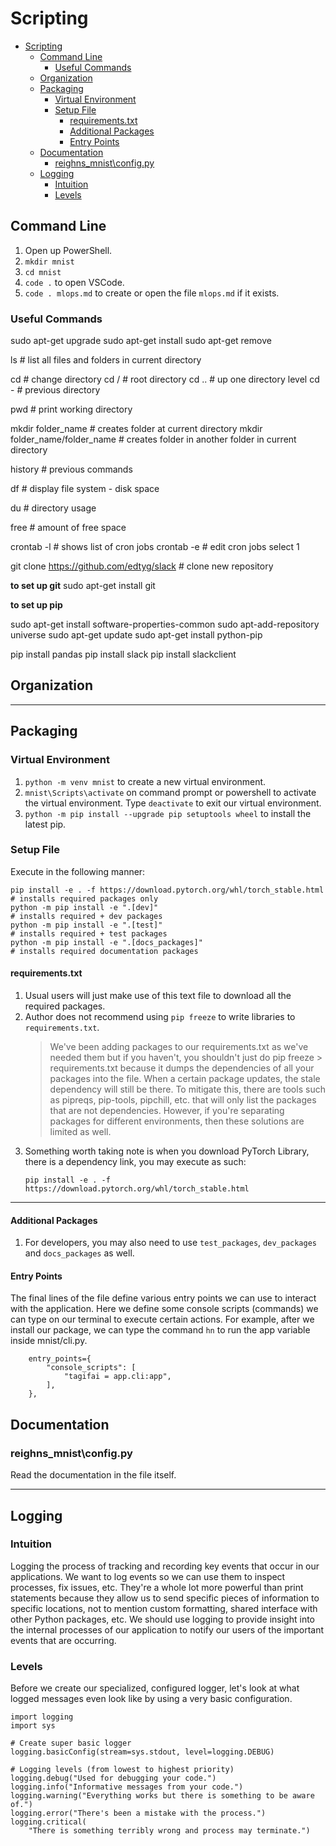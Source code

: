 # Scripting
- [Scripting](#scripting)
  - [Command Line](#command-line)
    - [Useful Commands](#useful-commands)
  - [Organization](#organization)
  - [Packaging](#packaging)
    - [Virtual Environment](#virtual-environment)
    - [Setup File](#setup-file)
      - [requirements.txt](#requirementstxt)
      - [Additional Packages](#additional-packages)
      - [Entry Points](#entry-points)
  - [Documentation](#documentation)
    - [reighns_mnist\config.py](#reighns_mnistconfigpy)
  - [Logging](#logging)
    - [Intuition](#intuition)
    - [Levels](#levels)



## Command Line
1. Open up PowerShell.
2. `mkdir mnist`
3. `cd mnist`
4. `code .` to open VSCode.
5. `code . mlops.md` to create or open the file `mlops.md` if it exists.

### Useful Commands

  sudo apt-get upgrade
  sudo apt-get install
  sudo apt-get remove

  ls  # list all files and folders in current directory

  cd  # change directory
  cd / # root directory
  cd .. # up one directory level
  cd - # previous directory

  pwd # print working directory

  mkdir folder_name # creates folder at current directory
  mkdir folder_name/folder_name # creates folder in another folder in current directory

  history # previous commands

  df # display file system - disk space

  du # directory usage

  free # amount of free space

  crontab -l # shows list of cron jobs
  crontab -e # edit cron jobs select 1

  git clone https://github.com/edtyg/slack # clone new repository

  **to set up git**
  sudo apt-get install git

  **to set up pip**

  sudo apt-get install software-properties-common
  sudo apt-add-repository universe
  sudo apt-get update
  sudo apt-get install python-pip

  pip install pandas
  pip install slack
  pip install slackclient




## Organization


---

## Packaging

### Virtual Environment

1. `python -m venv mnist` to create a new virtual environment.
2. `mnist\Scripts\activate` on command prompt or powershell to activate the virtual environment. Type `deactivate` to exit our virtual environment.
3. `python -m pip install --upgrade pip setuptools wheel` to install the latest pip.

### Setup File

Execute in the following manner:

```
pip install -e . -f https://download.pytorch.org/whl/torch_stable.html  # installs required packages only      
python -m pip install -e ".[dev]"                                       # installs required + dev packages
python -m pip install -e ".[test]"                                      # installs required + test packages
python -m pip install -e ".[docs_packages]"                             # installs required documentation packages
```

#### requirements.txt

1. Usual users will just make use of this text file to download all the required packages.
2. Author does not recommend using `pip freeze` to write libraries to `requirements.txt`.
    > We've been adding packages to our requirements.txt as we've needed them but if you haven't, you shouldn't just do pip freeze > requirements.txt because it dumps the dependencies of all your packages into the file. When a certain package updates, the stale dependency will still be there. To mitigate this, there are tools such as pipreqs, pip-tools, pipchill, etc. that will only list the packages that are not dependencies. However, if you're separating packages for different environments, then these solutions are limited as well.
3. Something worth taking note is when you download PyTorch Library, there is a dependency link, you may execute as such: 
   ```
   pip install -e . -f https://download.pytorch.org/whl/torch_stable.html
   ```
---
#### Additional Packages

1. For developers, you may also need to use `test_packages`, `dev_packages` and `docs_packages` as well.


#### Entry Points

The final lines of the file define various entry points we can use to interact with the application. Here we define some console scripts (commands) we can type on our terminal to execute certain actions. For example, after we install our package, we can type the command `hn` to run the app variable inside mnist/cli.py.

```
    entry_points={
        "console_scripts": [
            "tagifai = app.cli:app",
        ],
    },
```

## Documentation

### reighns_mnist\config.py

Read the documentation in the file itself.


---

## Logging

### Intuition

Logging the process of tracking and recording key events that occur in our applications. We want to log events so we can use them to inspect processes, fix issues, etc. They're a whole lot more powerful than print statements because they allow us to send specific pieces of information to specific locations, not to mention custom formatting, shared interface with other Python packages, etc. We should use logging to provide insight into the internal processes of our application to notify our users of the important events that are occurring.

### Levels

Before we create our specialized, configured logger, let's look at what logged messages even look like by using a very basic configuration.

```
import logging
import sys

# Create super basic logger
logging.basicConfig(stream=sys.stdout, level=logging.DEBUG)

# Logging levels (from lowest to highest priority)
logging.debug("Used for debugging your code.")
logging.info("Informative messages from your code.")
logging.warning("Everything works but there is something to be aware of.")
logging.error("There's been a mistake with the process.")
logging.critical(
    "There is something terribly wrong and process may terminate.")
```